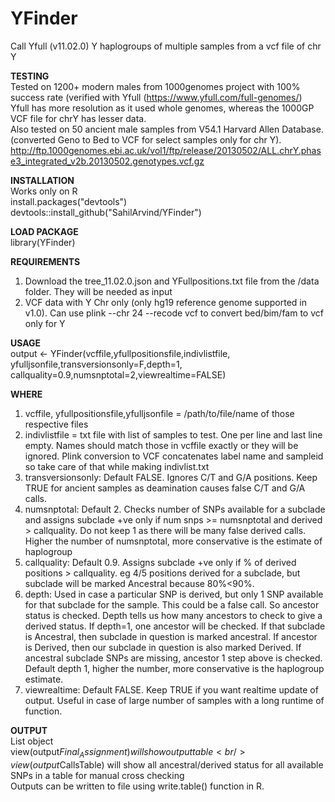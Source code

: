 # YFinder
Call Yfull (v11.02.0) Y haplogroups of multiple samples from a vcf file of chr Y

**TESTING**<br />
Tested on 1200+ modern males from 1000genomes project with 100% success rate (verified with Yfull (https://www.yfull.com/full-genomes/)<br />
Yfull has more resolution as it used whole genomes, whereas the 1000GP VCF file for chrY has lesser data.<br />
Also tested on 50 ancient male samples from V54.1 Harvard Allen Database. (converted Geno to Bed to VCF for select samples only for chr Y).<br />
http://ftp.1000genomes.ebi.ac.uk/vol1/ftp/release/20130502/ALL.chrY.phase3_integrated_v2b.20130502.genotypes.vcf.gz<br />


**INSTALLATION** <br />
Works only on R <br />
install.packages("devtools") <br />
devtools::install_github("SahilArvind/YFinder") <br />

**LOAD PACKAGE**<br />
library(YFinder)<br />

**REQUIREMENTS**<br />
1. Download the tree_11.02.0.json and YFullpositions.txt file from the /data folder. They will be needed as input<br />
2. VCF data with Y Chr only (only hg19 reference genome supported in v1.0). Can use plink --chr 24 --recode vcf to convert bed/bim/fam to vcf only for Y <br />

**USAGE**<br />
output <- YFinder(vcffile,yfullpositionsfile,indivlistfile,
                          yfulljsonfile,transversionsonly=F,depth=1,
                          callquality=0.9,numsnptotal=2,viewrealtime=FALSE)<br />

**WHERE**<br />
1. vcffile, yfullpositionsfile,yfulljsonfile = /path/to/file/name of those respective files<br />
2. indivlistfile = txt file with list of samples to test. One per line and last line empty. Names should match those in vcffile exactly or they will be ignored. Plink conversion to VCF concatenates label name and sampleid so take care of that while making indivlist.txt <br />
3. transversionsonly: Default FALSE. Ignores C/T and G/A positions. Keep TRUE for ancient samples as deamination causes false C/T and G/A calls.<br />
4. numsnptotal: Default 2. Checks number of SNPs available for a subclade and assigns subclade +ve only if num snps >= numsnptotal and derived > callquality. Do not keep 1 as there will be many false derived calls. Higher the number of numsnptotal, more conservative is the estimate of haplogroup <br />
5. callquality: Default 0.9. Assigns subclade +ve only if % of derived positions > callquality. eg 4/5 positions derived for a subclade, but subclade will be marked Ancestral because 80%<90%.
6. depth: Used in case a particular SNP is derived, but only 1 SNP available for that subclade for the sample. This could be a false call. So ancestor status is checked. Depth tells us how many ancestors to check to give a derived status. If depth=1, one ancestor will be checked. If that subclade is Ancestral, then subclade in question is marked ancestral. If ancestor is Derived, then our subclade in question is also marked Derived. If ancestral subclade SNPs are missing, ancestor 1 step above is checked. Default depth 1, higher the number, more conservative is the haplogroup estimate.<br />
7. viewrealtime: Default FALSE. Keep TRUE if you want realtime update of output. Useful in case of large number of samples with a long runtime of function.<br />

**OUTPUT**<br />
List object <br />
view(output$Final_Assignment) will show output table<br />
view(output$CallsTable) will show all ancestral/derived status for all available SNPs in a table for manual cross checking<br />
Outputs can be written to file using write.table() function in R.
